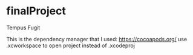 # finalProject
Tempus Fugit

This is the dependency manager that I used: https://cocoapods.org/
use .xcworkspace to open project instead of .xcodeproj
